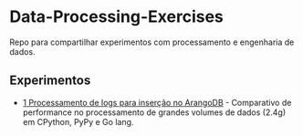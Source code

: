 # Data-Processing-Exercises

Repo para compartilhar experimentos com processamento e engenharia de dados.

## Experimentos

- [1 Processamento de logs para inserção no ArangoDB](1-log2arangodb) - Comparativo de performance no processamento de grandes volumes de dados (2.4g) em CPython, PyPy e Go lang.
